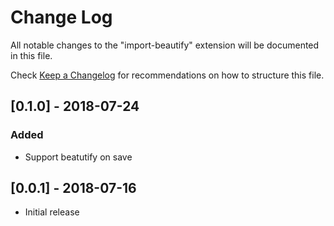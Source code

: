 # Change Log

All notable changes to the "import-beautify" extension will be documented in this file.

Check [Keep a Changelog](http://keepachangelog.com/) for recommendations on how to structure this file.

## [0.1.0] - 2018-07-24

### Added

- Support beatutify on save

## [0.0.1] - 2018-07-16

- Initial release
